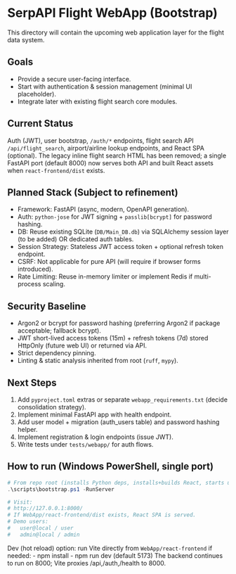 # SerpAPI Flight WebApp (Bootstrap)

This directory will contain the upcoming web application layer for the flight data system.

## Goals
- Provide a secure user-facing interface.
- Start with authentication & session management (minimal UI placeholder).
- Integrate later with existing flight search core modules.

## Current Status
Auth (JWT), user bootstrap, `/auth/*` endpoints, flight search API `/api/flight_search`, airport/airline lookup endpoints, and React SPA (optional). The legacy inline flight search HTML has been removed; a single FastAPI port (default 8000) now serves both API and built React assets when `react-frontend/dist` exists.

## Planned Stack (Subject to refinement)
- Framework: FastAPI (async, modern, OpenAPI generation).
- Auth: `python-jose` for JWT signing + `passlib[bcrypt]` for password hashing.
- DB: Reuse existing SQLite (`DB/Main_DB.db`) via SQLAlchemy session layer (to be added) OR dedicated auth tables.
- Session Strategy: Stateless JWT access token + optional refresh token endpoint.
- CSRF: Not applicable for pure API (will require if browser forms introduced).
- Rate Limiting: Reuse in-memory limiter or implement Redis if multi-process scaling.

## Security Baseline
- Argon2 or bcrypt for password hashing (preferring Argon2 if package acceptable; fallback bcrypt).
- JWT short-lived access tokens (15m) + refresh tokens (7d) stored HttpOnly (future web UI) or returned via API.
- Strict dependency pinning.
- Linting & static analysis inherited from root (`ruff`, `mypy`).

## Next Steps
1. Add `pyproject.toml` extras or separate `webapp_requirements.txt` (decide consolidation strategy).
2. Implement minimal FastAPI app with health endpoint.
3. Add user model + migration (auth_users table) and password hashing helper.
4. Implement registration & login endpoints (issue JWT).
5. Write tests under `tests/webapp/` for auth flows.

## How to run (Windows PowerShell, single port)

```powershell
# From repo root (installs Python deps, installs+builds React, starts uvicorn on 8000)
.\scripts\bootstrap.ps1 -RunServer

# Visit:
# http://127.0.0.1:8000/
# If WebApp/react-frontend/dist exists, React SPA is served.
# Demo users:
#   user@local / user
#   admin@local / admin
```

Dev (hot reload) option: run Vite directly from `WebApp/react-frontend` if needed:
	- npm install
	- npm run dev (default 5173)
The backend continues to run on 8000; Vite proxies /api,/auth,/health to 8000.

